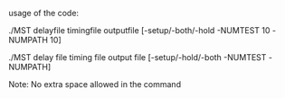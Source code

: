usage of the code:

./MST delayfile timingfile outputfile [-setup/-both/-hold -NUMTEST 10 -NUMPATH 10]

./MST delay file timing file output file [-setup/-hold/-both -NUMTEST -NUMPATH]

Note: No extra space allowed in the command
